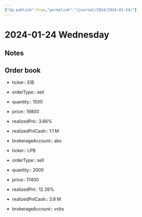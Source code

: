 ```yaml
---
{"dg-publish":true,"permalink":"/journal/2024/2024-01-24/"}
---
```


# 2024-01-24 Wednesday

## Notes

## Order book

- ticker:: EIB
- orderType:: sell
- quantity:: 1500
- price:: 19800
- realizedPnl:: 3.66%
- realizedPnlCash:: 1.1 M
- brokerageAccount:: abs

- ticker:: LPB
- orderType:: sell
- quantity:: 2000
- price:: 17400
- realizedPnl:: 12.26%
- realizedPnlCash:: 3.8 M
- brokerageAccount:: vcbs